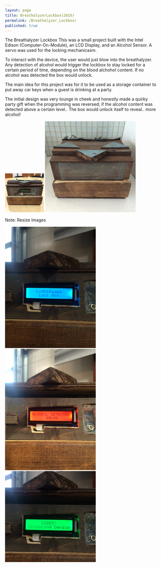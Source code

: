 ```yaml
---
layout: page
title: BreathalyzerLockbox(2016)
permalink: /Breathalyzer_Lockbox/
published: true
---
```


The Breathalyzer Lockbox
This was a small project built with the Intel Edison (Computer-On-Module), an LCD Display, and an Alcohol Sensor. A servo was used for the locking mechanicasm. 

To interact with the device, the user would just blow into the breathalyzer. Any detection of alcohol would trigger the lockbox to stay locked for a certain period of time, depending on the blood alchohol content. If no alcohol was detected the box would unlock. 

The main idea for this project was for it to be used as a storage container to put away car keys when a guest is drinking at a party. 

The initial design was very tounge in cheek and honestly made a quirky party gift when the programming was reversed; if the alcohol content was detected above a certain level.. The box would unlock itself to reveal.. more alcohol!

  <img src="/images/Lockbox_Front.JPG" alt="Lockbox_Front" style="width:128px;height:128px;">
  <img src="/images/Lockbox_Back.JPG" alt="drawing" width="300" height"="auto"/>


Note: Resize Images

<p>
<img src="/images/Lockbox_Blue.JPG" alt="drawing" width="300" height"="auto"/>
<img src="/images/Lockbox_Red.JPG" alt="drawing" width="300" height"="auto"/>
<img src="/images/Lockbox_Green.JPG" alt="drawing" width="300" height"="auto"/>
</p>
